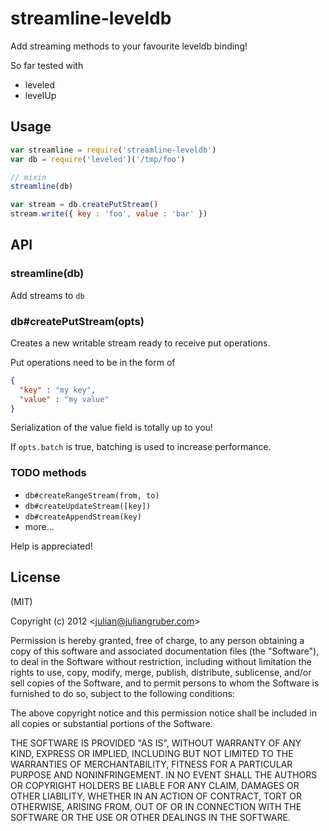 
# streamline-leveldb

Add streaming methods to your favourite leveldb binding!

So far tested with

* leveled
* levelUp

## Usage

```js
var streamline = require('streamline-leveldb')
var db = require('leveled')('/tmp/foo')

// mixin
streamline(db)

var stream = db.createPutStream()
stream.write({ key : 'foo', value : 'bar' })
```

## API

### streamline(db)

Add streams to `db`

### db#createPutStream(opts)

Creates a new writable stream ready to receive put operations.

Put operations need to be in the form of

```json
{
  "key" : "my key",
  "value" : "my value"
}
```

Serialization of the value field is totally up to you!

If `opts.batch` is true, batching is used to increase performance.

### TODO methods

* `db#createRangeStream(from, to)`
* `db#createUpdateStream([key])`
* `db#createAppendStream(key)`
* more...

Help is appreciated!

## License

(MIT)

Copyright (c) 2012 &lt;julian@juliangruber.com&gt;

Permission is hereby granted, free of charge, to any person obtaining a copy of
this software and associated documentation files (the "Software"), to deal in
the Software without restriction, including without limitation the rights to
use, copy, modify, merge, publish, distribute, sublicense, and/or sell copies of
the Software, and to permit persons to whom the Software is furnished to do so,
subject to the following conditions:

The above copyright notice and this permission notice shall be included in all
copies or substantial portions of the Software.

THE SOFTWARE IS PROVIDED "AS IS", WITHOUT WARRANTY OF ANY KIND, EXPRESS OR
IMPLIED, INCLUDING BUT NOT LIMITED TO THE WARRANTIES OF MERCHANTABILITY,
FITNESS FOR A PARTICULAR PURPOSE AND NONINFRINGEMENT. IN NO EVENT SHALL THE
AUTHORS OR COPYRIGHT HOLDERS BE LIABLE FOR ANY CLAIM, DAMAGES OR OTHER
LIABILITY, WHETHER IN AN ACTION OF CONTRACT, TORT OR OTHERWISE, ARISING FROM,
OUT OF OR IN CONNECTION WITH THE SOFTWARE OR THE USE OR OTHER DEALINGS IN THE
SOFTWARE.
